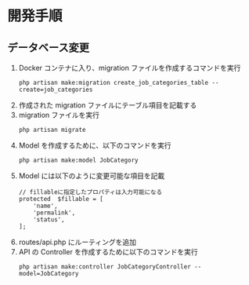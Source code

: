 # 開発手順

## データベース変更

1. Docker コンテナに入り、migration ファイルを作成するコマンドを実行
    ```
    php artisan make:migration create_job_categories_table --create=job_categories
    ```
2. 作成された migration ファイルにテーブル項目を記載する
3. migration ファイルを実行
    ```
    php artisan migrate
    ```
4. Model を作成するために、以下のコマンドを実行
    ```
    php artisan make:model JobCategory
    ```
5. Model には以下のように変更可能な項目を記載
    ```
    // fillableに指定したプロパティは入力可能になる
    protected  $fillable = [
        'name',
        'permalink',
        'status',
    ];
    ```
6. routes/api.php にルーティングを追加
7. API の Controller を作成するために以下のコマンドを実行
    ```
    php artisan make:controller JobCategoryController --model=JobCategory
    ```
